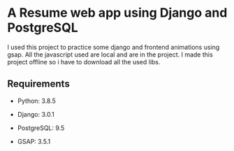 # A Resume web app using Django and PostgreSQL

I used this project to practice some django and frontend animations using gsap.
All the javascript used are local and are in the project. I made this project offline so 
i have to download all the used libs.

## Requirements

- Python: 3.8.5

- Django: 3.0.1

- PostgreSQL: 9.5

- GSAP: 3.5.1

